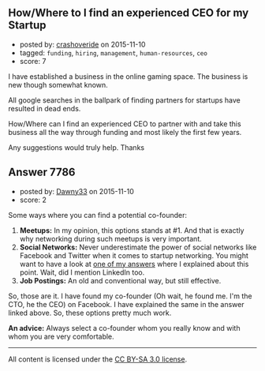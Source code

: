 ## How/Where to I find an experienced CEO for my Startup

- posted by: [crashoveride](https://stackexchange.com/users/7273695/crashoveride) on 2015-11-10
- tagged: `funding`, `hiring`, `management`, `human-resources`, `ceo`
- score: 7

<p>I have established a business in the online gaming space. The business is new though somewhat known.</p>

<p>All google searches in the ballpark of finding partners for startups have resulted in dead ends.</p>

<p>How/Where can I find an experienced CEO to partner with and take this business all the way through funding and most likely the first few years. </p>

<p>Any suggestions would truly help. Thanks</p>



## Answer 7786

- posted by: [Dawny33](https://stackexchange.com/users/6444670/dawny33) on 2015-11-10
- score: 2

<p>Some ways where you can find a potential co-founder:</p>

<ol>
<li><strong>Meetups:</strong> In my opinion, this options stands at #1. And that is exactly why networking during such meetups is very important.</li>
<li><strong>Social Networks:</strong> Never underestimate the power of social networks like Facebook and Twitter when it comes to startup networking. You might want to have a look at <a href="https://startups.stackexchange.com/questions/7397/how-can-i-build-a-solid-team-for-my-upcoming-startup-in-bangalore/7402#7402">one of my answers</a> where I explained about this point. Wait, did I mention LinkedIn too.</li>
<li><strong>Job Postings:</strong> An old and conventional way, but still effective.</li>
</ol>

<p>So, those are it. I have found my co-founder (Oh wait, he found me. I'm the CTO, he the CEO) on Facebook. I have explained the same in the answer linked above. So, these options pretty much work.</p>

<p><strong>An advice:</strong> Always select a co-founder whom you really know and with whom you are very comfortable.</p>




---

All content is licensed under the [CC BY-SA 3.0 license](https://creativecommons.org/licenses/by-sa/3.0/).
